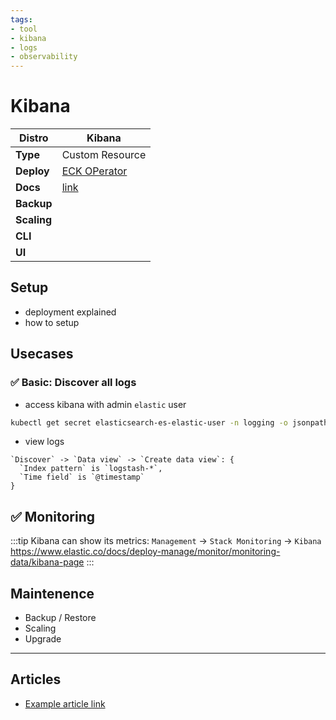 ```yaml
---
tags:
- tool
- kibana
- logs
- observability
---
```


# Kibana

|**Distro**|Kibana|
|-|-|
|**Type**|Custom Resource|
|**Deploy**|[ECK OPerator](./elastic/elastic-operator.md)|
|**Docs**|[link](https://www.elastic.co/docs/explore-analyze/query-filter/languages/esql)|
|**Backup**||
|**Scaling**||
|**CLI**||
|**UI**||

## Setup

- deployment explained
- how to setup

## Usecases

### :white_check_mark: Basic: Discover all logs

- access kibana with admin `elastic` user

```bash
kubectl get secret elasticsearch-es-elastic-user -n logging -o jsonpath='{.data.elastic}' | base64 -d
```

- view logs

```
`Discover` -> `Data view` -> `Create data view`: {
  `Index pattern` is `logstash-*`,
  `Time field` is `@timestamp`
}
```

## :white_check_mark: Monitoring

:::tip
Kibana can show its metrics: `Management` -> `Stack Monitoring` -> `Kibana`
https://www.elastic.co/docs/deploy-manage/monitor/monitoring-data/kibana-page
:::

## Maintenence

- Backup / Restore
- Scaling
- Upgrade

---

## Articles

* [Example article link](#)


